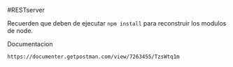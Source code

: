 #RESTserver

Recuerden que deben de ejecutar ```npm install``` para reconstruir los modulos de node.


Documentacion
```
https://documenter.getpostman.com/view/7263455/TzsWtq1m
```
